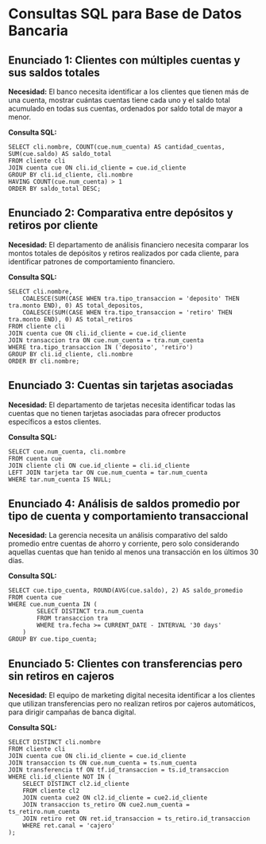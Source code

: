 # Consultas SQL para Base de Datos Bancaria

## Enunciado 1: Clientes con múltiples cuentas y sus saldos totales

**Necesidad:** El banco necesita identificar a los clientes que tienen más de una cuenta, mostrar cuántas cuentas tiene cada uno y el saldo total acumulado en todas sus cuentas, ordenados por saldo total de mayor a menor.

**Consulta SQL:**
```
SELECT cli.nombre, COUNT(cue.num_cuenta) AS cantidad_cuentas, SUM(cue.saldo) AS saldo_total
FROM cliente cli
JOIN cuenta cue ON cli.id_cliente = cue.id_cliente
GROUP BY cli.id_cliente, cli.nombre
HAVING COUNT(cue.num_cuenta) > 1
ORDER BY saldo_total DESC;

```

## Enunciado 2: Comparativa entre depósitos y retiros por cliente

**Necesidad:** El departamento de análisis financiero necesita comparar los montos totales de depósitos y retiros realizados por cada cliente, para identificar patrones de comportamiento financiero.

**Consulta SQL:**
```
SELECT cli.nombre, 
	COALESCE(SUM(CASE WHEN tra.tipo_transaccion = 'deposito' THEN tra.monto END), 0) AS total_depositos,
    COALESCE(SUM(CASE WHEN tra.tipo_transaccion = 'retiro' THEN tra.monto END), 0) AS total_retiros
FROM cliente cli
JOIN cuenta cue ON cli.id_cliente = cue.id_cliente
JOIN transaccion tra ON cue.num_cuenta = tra.num_cuenta
WHERE tra.tipo_transaccion IN ('deposito', 'retiro')
GROUP BY cli.id_cliente, cli.nombre
ORDER BY cli.nombre;

```

## Enunciado 3: Cuentas sin tarjetas asociadas

**Necesidad:** El departamento de tarjetas necesita identificar todas las cuentas que no tienen tarjetas asociadas para ofrecer productos específicos a estos clientes.

**Consulta SQL:**
```
SELECT cue.num_cuenta, cli.nombre
FROM cuenta cue
JOIN cliente cli ON cue.id_cliente = cli.id_cliente
LEFT JOIN tarjeta tar ON cue.num_cuenta = tar.num_cuenta
WHERE tar.num_cuenta IS NULL;

```

## Enunciado 4: Análisis de saldos promedio por tipo de cuenta y comportamiento transaccional

**Necesidad:** La gerencia necesita un análisis comparativo del saldo promedio entre cuentas de ahorro y corriente, pero solo considerando aquellas cuentas que han tenido al menos una transacción en los últimos 30 días.

**Consulta SQL:**
```
SELECT cue.tipo_cuenta, ROUND(AVG(cue.saldo), 2) AS saldo_promedio
FROM cuenta cue
WHERE cue.num_cuenta IN (
        SELECT DISTINCT tra.num_cuenta
        FROM transaccion tra
        WHERE tra.fecha >= CURRENT_DATE - INTERVAL '30 days'
    )
GROUP BY cue.tipo_cuenta;

```

## Enunciado 5: Clientes con transferencias pero sin retiros en cajeros

**Necesidad:** El equipo de marketing digital necesita identificar a los clientes que utilizan transferencias pero no realizan retiros por cajeros automáticos, para dirigir campañas de banca digital.

**Consulta SQL:**
```
SELECT DISTINCT cli.nombre
FROM cliente cli
JOIN cuenta cue ON cli.id_cliente = cue.id_cliente
JOIN transaccion ts ON cue.num_cuenta = ts.num_cuenta
JOIN transferencia tf ON tf.id_transaccion = ts.id_transaccion
WHERE cli.id_cliente NOT IN (
    SELECT DISTINCT cl2.id_cliente
    FROM cliente cl2
    JOIN cuenta cue2 ON cl2.id_cliente = cue2.id_cliente
    JOIN transaccion ts_retiro ON cue2.num_cuenta = ts_retiro.num_cuenta
    JOIN retiro ret ON ret.id_transaccion = ts_retiro.id_transaccion
    WHERE ret.canal = 'cajero'
);

```
